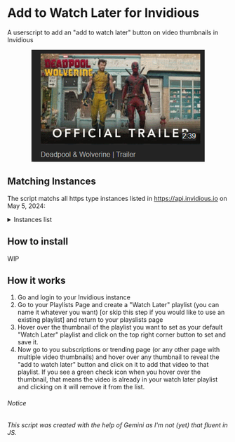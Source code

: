 # Add to Watch Later for Invidious
A userscript to add an "add to watch later" button on video thumbnails in Invidious

<p align="center"><img src="https://raw.githubusercontent.com/WalsGit/Add2WL-for-Invidious/main/a2wl.gif" alt="animated gif show how the script works when you hover over a thumbnail" /></p>

## Matching Instances
The script matchs all https type instances listed in https://api.invidious.io on May 5, 2024:

<details>
<summary>Instances list</summary>
https://yt.artemislena.eu <br>
* https://yewtu.be 
* https://invidious.fdn.fr 
* https://vid.puffyan.us 
* https://invidious.nerdvpn.de 
* https://invidious.projectsegfau.lt/ 
* https://invidious.lunar.icu 
* https://inv.tux.pizza 
* https://invidious.flokinet.to 
* https://iv.ggtyler.dev 
* https://inv.nadeko.net 
* https://iv.nboeck.de 
* https://invidious.protokolla.fi 
* https://invidious.private.coffee 
* https://inv.us.projectsegfau.lt 
* https://invidious.perennialte.ch 
* https://invidious.jing.rocks 
* https://invidious.drgns.space 
* https://invidious.einfachzocken.eu 
* https://inv.oikei.net 
* https://vid.lilay.dev 
* https://iv.datura.network 
* https://yt.drgnz.club 
* https://yt.cdaut.de 
* https://invidious.privacydev.net 
* https://iv.melmac.space 
</details>

## How to install
WIP

## How it works
 1. Go and login to your Invidious instance
 2. Go to your Playlists Page and create a "Watch Later" playlist (you can name it whatever you want) [or skip this step if you would like to use an existing playlist] and return to your playslists page 
 3. Hover over the thumbnail of the playlist you want to set as your default "Watch Later" playlist and click on the top right corner button to set and save it.
 4. Now go to you subscriptions or trending page (or any other page with multiple video thumbnails) and hover over any thumbnail to reveal the "add to watch later" button and click on it to add that video to that playlist. If you see a green check icon when you hover over the thumbnail, that means the video is already in your watch later playlist and clicking on it will remove it from the list.

###### Notice
*This script was created with the help of Gemini as I'm not (yet) that fluent in JS.*